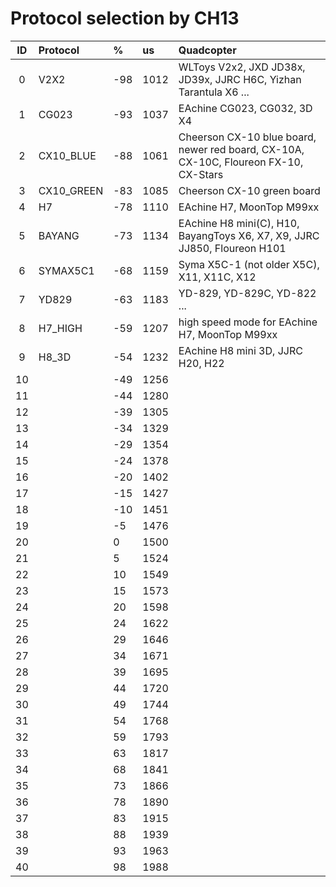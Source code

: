 Protocol selection by CH13
===========================================

| ID   | Protocol                 | %     | us          | Quadcopter                                                                      |
|:----:|:-------------------------|:------|:------------|:--------------------------------------------------------------------------------|
| 0    | V2X2                     | -98   |   1012      | WLToys V2x2, JXD JD38x, JD39x, JJRC H6C, Yizhan Tarantula X6 ...                |
| 1    | CG023                    | -93   |   1037      | EAchine CG023, CG032, 3D X4                                                     |
| 2    | CX10_BLUE                | -88   |   1061      | Cheerson CX-10 blue board, newer red board, CX-10A, CX-10C, Floureon FX-10, CX-Stars    |
| 3    | CX10_GREEN               | -83   |   1085      | Cheerson CX-10 green board                                                      |
| 4    | H7                       | -78   |   1110      | EAchine H7, MoonTop M99xx                                                       |
| 5    | BAYANG                   | -73   |   1134      | EAchine H8 mini(C), H10, BayangToys X6, X7, X9, JJRC JJ850, Floureon H101       |
| 6    | SYMAX5C1                 | -68   |   1159      | Syma X5C-1 (not older X5C), X11, X11C, X12                                      |
| 7    | YD829                    | -63   |   1183      | YD-829, YD-829C, YD-822 ...                                                     |
| 8    | H7_HIGH                  | -59   |   1207      | high speed mode for EAchine H7, MoonTop M99xx                                   |
| 9    | H8_3D                    | -54   |   1232      | EAchine H8 mini 3D, JJRC H20, H22                                               |
| 10   |                          | -49   |   1256      |                                                                                 |
| 11   |                          | -44   |   1280      |                                                                                 |
| 12   |                          | -39   |   1305      |                                                                                 |
| 13   |                          | -34   |   1329      |                                                                                 |
| 14   |                          | -29   |   1354      |                                                                                 |
| 15   |                          | -24   |   1378      |                                                                                 |
| 16   |                          | -20   |   1402      |                                                                                 |
| 17   |                          | -15   |   1427      |                                                                                 |
| 18   |                          | -10   |   1451      |                                                                                 |
| 19   |                          | -5    |   1476      |                                                                                 |
| 20   |                          | 0     |   1500      |                                                                                 |
| 21   |                          | 5     |   1524      |                                                                                 |
| 22   |                          | 10    |   1549      |                                                                                 |
| 23   |                          | 15    |   1573      |                                                                                 |
| 24   |                          | 20    |   1598      |                                                                                 |
| 25   |                          | 24    |   1622      |                                                                                 |
| 26   |                          | 29    |   1646      |                                                                                 |
| 27   |                          | 34    |   1671      |                                                                                 |
| 28   |                          | 39    |   1695      |                                                                                 |
| 29   |                          | 44    |   1720      |                                                                                 |
| 30   |                          | 49    |   1744      |                                                                                 |
| 31   |                          | 54    |   1768      |                                                                                 |
| 32   |                          | 59    |   1793      |                                                                                 |
| 33   |                          | 63    |   1817      |                                                                                 |
| 34   |                          | 68    |   1841      |                                                                                 |
| 35   |                          | 73    |   1866      |                                                                                 |
| 36   |                          | 78    |   1890      |                                                                                 |
| 37   |                          | 83    |   1915      |                                                                                 |
| 38   |                          | 88    |   1939      |                                                                                 |
| 39   |                          | 93    |   1963      |                                                                                 |
| 40   |                          | 98    |   1988      |                                                                                 |
